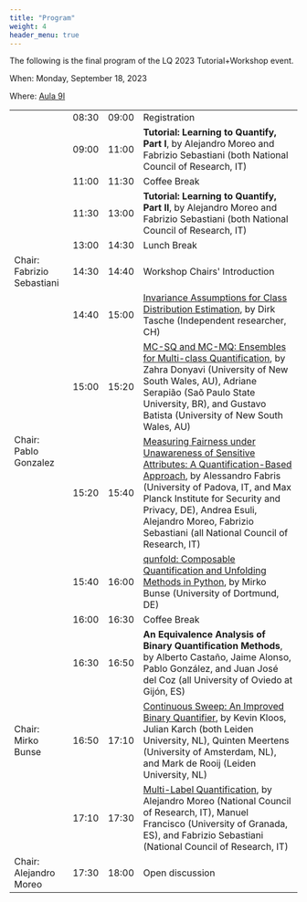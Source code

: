 ```yaml
---
title: "Program"
weight: 4
header_menu: true
---
```


The following is the final program of the LQ 2023 Tutorial+Workshop event.

When: Monday, September 18, 2023

Where: [Aula 9I](https://www.polito.it/ateneo/chi-siamo/sedi-e-mappe?sellocale=bl_id%253DTO_CIT08%2526fl_id%253DXS01%2526rm_id%253D010&lang=it)

<table class="mytable">

<tr> <td>  </td> <td> 08:30 </td> <td> 09:00 </td> <td> Registration</td></tr>
<tr> <td>  </td> <td> 09:00 </td> <td> 11:00 </td> <td> <strong>Tutorial: Learning to Quantify, Part I</strong>, by Alejandro Moreo and Fabrizio Sebastiani (both National Council of Research, IT)</td></tr>
<tr> <td>  </td> <td> 11:00 </td> <td> 11:30 </td> <td> Coffee Break</td></tr>
<tr> <td>  </td> <td> 11:30 </td> <td> 13:00 </td> <td> <strong>Tutorial: Learning to Quantify, Part II</strong>, by Alejandro Moreo and Fabrizio Sebastiani (both National Council of Research, IT)</td></tr>
<tr> <td>  </td> <td> 13:00 </td> <td> 14:30 </td> <td> Lunch Break</td></tr>
<tr> <td> Chair: Fabrizio Sebastiani </td> <td> 14:30 </td> <td> 14:40 </td> <td> Workshop Chairs' Introduction</td></tr>
<tr> <td rowspan="4"> Chair: Pablo Gonzalez </td> <td> 14:40 </td> <td> 15:00 </td> <td><a href="proceedings/Tasche2023.pdf">Invariance Assumptions for Class Distribution Estimation</a>, by Dirk Tasche (Independent researcher, CH) </td></tr>
<tr> <td>  15:00 </td> <td> 15:20 </td> <td> <a href="proceedings/Donyavi2023.pdf">MC-SQ and MC-MQ: Ensembles for Multi-class Quantification</a>, by Zahra Donyavi (University of New South Wales, AU), Adriane Serapião (Saõ Paulo State University, BR), and Gustavo Batista  (University of New South Wales, AU) </td></tr>
<tr> <td>  15:20 </td> <td> 15:40 </td> <td> <a href="proceedings/Fabris2023.pdf">Measuring Fairness under Unawareness of Sensitive Attributes: A Quantification-Based Approach</a>, by Alessandro Fabris (University of Padova, IT, and Max Planck Institute for Security and Privacy, DE), Andrea Esuli, Alejandro Moreo, Fabrizio Sebastiani (all National Council of Research, IT) </td></tr>
<tr> <td>  15:40 </td> <td> 16:00 </td> <td> <a href="proceedings/Bunse2023">qunfold: Composable Quantification and Unfolding Methods in Python</a>, by Mirko Bunse (University of Dortmund, DE) </td></tr>
<tr> <td>  </td> <td> 16:00 </td> <td> 16:30 </td> <td> Coffee Break</td></tr>
<tr> <td rowspan="3"> Chair: Mirko Bunse </td> <td> 16:30 </td> <td> 16:50 </td> <td> <strong>An Equivalence Analysis of Binary Quantification Methods</strong>, by Alberto Castaño, Jaime Alonso, Pablo González, and Juan José del Coz (all University of Oviedo at Gijón, ES) </td></tr>
<tr> <td>  16:50 </td> <td> 17:10 </td> <td> <a href="proceedings/Kloos2023">Continuous Sweep: An Improved Binary Quantifier</a>, by Kevin Kloos, Julian Karch (both Leiden University, NL), Quinten Meertens (University of Amsterdam, NL), and Mark de Rooij (Leiden University, NL) </td></tr>
<tr> <td>  17:10 </td> <td> 17:30 </td> <td> <a href="proceedings/Moreo2023">Multi-Label Quantification</a>, by Alejandro Moreo (National Council of Research, IT), Manuel Francisco (University of Granada, ES), and Fabrizio Sebastiani (National Council of Research, IT) </td></tr>
<tr> <td> Chair: Alejandro Moreo </td> <td> 17:30 </td> <td> 18:00 </td> <td> Open discussion</td></tr>
</table>
